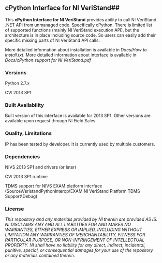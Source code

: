 ## cPython Interface for NI VeriStand##

This **cPython Interface for NI VeriStand** provides ability to call NI VeriStand .NET API from unmanaged code. Specifically cPython. There is limited list of supported functions (mainly NI VeriStand execution API), but the architecture is in place including source code. So users can easily add their specific missing parts of NI VeriStand API calls. 

More detailed information about installation is available in *Docs/How to install.txt*. 
More detailed information about interface is available in *Docs/cPython support for NI VeriStand.pdf*

### Versions ###

Python 2.7.x

CVI 2013 SP1 

### Built Availability ###

Built version of this interface is available for 2013 SP1. Other versions are available upon request through NI Field Sales.

### Quality, Limitations ###

IP has been tested by developer. It is currently used by multiple customers.

### Dependencies ###

NIVS 2013 SP1 and drivers (or later)

CVI 2013 SP1 runtime

TDMS support for NIVS EXAM platform interface (Source\VeristandPythonInterop\EXAM NI VeriStand Platform TDMS Support\Debug\)

### License ###

*This repository and any materials provided by NI therein are provided AS IS. NI DISCLAIMS ANY AND ALL LIABILITIES FOR AND MAKES NO WARRANTIES, EITHER EXPRESS OR IMPLIED, INCLUDING WITHOUT LIMITATION ANY WARRANTIES OF MERCHANTABILITY, FITNESS FOR  PARTICULAR PURPOSE, OR NON-INFRINGEMENT OF INTELLECTUAL PROPERTY. NI shall have no liability for any direct, indirect, incidental, punitive, special, or consequential damages for your use of the repository or any materials contained therein.*
